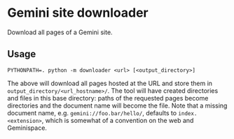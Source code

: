 # Gemini site downloader

Download all pages of a Gemini site.

## Usage

```shell script
PYTHONPATH=. python -m downloader <url> [<output_directory>]
```

The above will download all pages hosted at the URL and store them in
`output_directory/<url_hostname>/`. The tool will have created directories and files in this
base directory: paths of the requested pages become directories and the document name will
become the file. Note that a missing document name, e.g. `gemini://foo.bar/hello/`, defaults
to `index.<extension>`, which is somewhat of a convention on the web and Geminispace.

